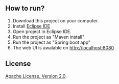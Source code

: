 ## How to run?
1. Download this project on your computer.
2. Install [Eclipse IDE](https://www.eclipse.org/)
3. Open project in Eclipse IDE.
4. Run the project as "Maven install"
5. Run the project as "Spring boot app"
6. The web UI is awalable on [http://localhost:8080](http://localhost:8080)

## License
[Apache License, Version 2.0](http://www.apache.org/licenses/LICENSE-2.0).

<!-- Tweet
New @Camunda example: Camunda Spring Boot Application - Spring Boot Application using [Camunda](http://docs.camunda.org). https://github.com/camunda-consulting/code/tree/master/snippets/vacation-application
-->
